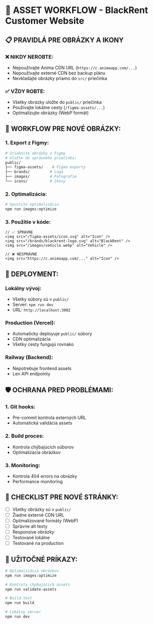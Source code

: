 # 🎨 ASSET WORKFLOW - BlackRent Customer Website

## 📋 PRAVIDLÁ PRE OBRÁZKY A IKONY

### ❌ NIKDY NEROBTE:
- Nepoužívajte Anima CDN URL (`https://c.animaapp.com/...`)
- Nepoužívajte externé CDN bez backup plánu
- Nevkladajte obrázky priamo do `src/` priečinka

### ✅ VŽDY ROBTE:
- Všetky obrázky uložte do `public/` priečinka
- Používajte lokálne cesty (`/figma-assets/...`)
- Optimalizujte obrázky (WebP formát)

## 🔄 WORKFLOW PRE NOVÉ OBRÁZKY:

### 1. Export z Figmy:
```bash
# Stiahnite obrázky z Figmy
# Uložte do správneho priečinka:
public/
├── figma-assets/    # Figma exporty
├── brands/         # Logá
├── images/         # Fotografie
└── icons/          # Ikony
```

### 2. Optimalizácia:
```bash
# Spustite optimalizáciu
npm run images:optimize
```

### 3. Použitie v kóde:
```tsx
// ✅ SPRÁVNE
<img src="/figma-assets/icon.svg" alt="Icon" />
<img src="/brands/blackrent-logo.svg" alt="BlackRent" />
<img src="/images/vehicle.webp" alt="Vehicle" />

// ❌ NESPRÁVNE
<img src="https://c.animaapp.com/..." alt="Icon" />
```

## 🚀 DEPLOYMENT:

### Lokálny vývoj:
- Všetky súbory sú v `public/`
- Server: `npm run dev`
- URL: `http://localhost:3002`

### Production (Vercel):
- Automaticky deployuje `public/` súbory
- CDN optimalizácia
- Všetky cesty fungujú rovnako

### Railway (Backend):
- Nepotrebuje frontend assets
- Len API endpointy

## 🛡️ OCHRANA PRED PROBLÉMAMI:

### 1. Git hooks:
- Pre-commit kontrola externých URL
- Automatická validácia assets

### 2. Build proces:
- Kontrola chýbajúcich súborov
- Optimalizácia obrázkov

### 3. Monitoring:
- Kontrola 404 errors na obrázky
- Performance monitoring

## 📝 CHECKLIST PRE NOVÉ STRÁNKY:

- [ ] Všetky obrázky sú v `public/`
- [ ] Žiadne externé CDN URL
- [ ] Optimalizované formáty (WebP)
- [ ] Správne alt texty
- [ ] Responsive obrázky
- [ ] Testované lokálne
- [ ] Testované na production

## 🔧 UŽITOČNÉ PRÍKAZY:

```bash
# Optimalizácia obrázkov
npm run images:optimize

# Kontrola chýbajúcich assets
npm run validate-assets

# Build test
npm run build

# Lokálny server
npm run dev
```
